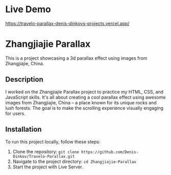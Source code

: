# Live Demo

https://travelo-parallax-denis-dinkovs-projects.vercel.app/

# Zhangjiajie Parallax

This is a project showcasing a 3d parallax effect using images from Zhangjiajie, China.

## Description

I worked on the Zhangjiajie Parallax project to practice my HTML, CSS, and JavaScript skills. It's all about creating a cool parallax effect using awesome images from Zhangjiajie, China – a place known for its unique rocks and lush forests. The goal is to make the scrolling experience visually engaging for users.

## Installation

To run this project locally, follow these steps:

1. Clone the repository: `git clone https://github.com/Denis-Dinkov/Travelo-Parallax.git`
2. Navigate to the project directory: `cd Zhangjiajie-Parallax`
3. Start the project with Live Server.

